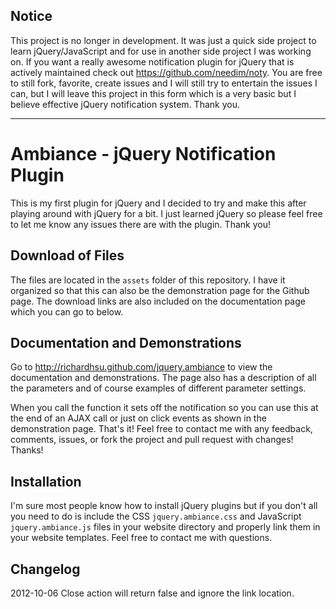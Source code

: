 Notice
-------

This project is no longer in development. It was just a quick side 
project to learn jQuery/JavaScript and for use in another side project I
was working on. If you want a really awesome notification plugin for 
jQuery that is actively maintained check out https://github.com/needim/noty.
You are free to still fork, favorite, create issues and I will still try to
entertain the issues I can, but I will leave this project in this form which
is a very basic but I believe effective jQuery notification system. Thank you.

---

Ambiance - jQuery Notification Plugin
=============

This is my first plugin for jQuery and I decided to try and make this after
playing around with jQuery for a bit. I just learned jQuery so please feel free
to let me know any issues there are with the plugin. Thank you!

Download of Files
-------

The files are located in the `assets` folder of this repository. I have it
organized so that this can also be the demonstration page for the Github page.
The download links are also included on the documentation page which you can go
to below.

Documentation and Demonstrations
-------

Go to http://richardhsu.github.com/jquery.ambiance to view the documentation 
and demonstrations. The page also has a description of all the parameters and 
of course examples of different parameter settings. 

When you call the function it sets off the notification so you can use this at 
the end of an AJAX call or just on click events as shown in the demonstration 
page. That's it! Feel free to contact me with any feedback, comments, issues, 
or fork the project and pull request with changes! Thanks!

Installation
-------

I'm sure most people know how to install jQuery plugins but if you don't all 
you need to do is include the CSS `jquery.ambiance.css` and JavaScript 
`jquery.ambiance.js` files in your website directory and properly link them in
your website templates. Feel free to contact me with questions.

Changelog
-------

2012-10-06  Close action will return false and ignore the link location.
